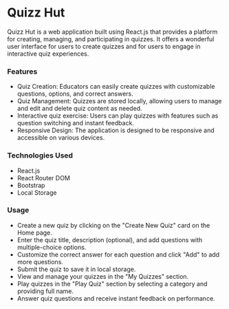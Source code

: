 # Quizz Hut

 Quizz Hut is a web application built using React.js that provides a platform for creating, managing, and participating in quizzes. It offers a wonderful user interface for users to 
 create quizzes and for users to engage in interactive quiz experiences.

### Features

- Quiz Creation: Educators can easily create quizzes with customizable questions, options, and correct answers.
- Quiz Management: Quizzes are stored locally, allowing users to manage and edit and delete quiz content as needed.
- Interactive quiz exercise: Users can play quizzes with features such as question switching and instant feedback.
- Responsive Design: The application is designed to be responsive and accessible on various devices.

### Technologies Used

- React.js
- React Router DOM
- Bootstrap
- Local Storage

### Usage

- Create a new quiz by clicking on the "Create New Quiz" card on the Home page.
- Enter the quiz title, description (optional), and add questions with multiple-choice options.
- Customize the correct answer for each question and click "Add" to add more questions.
- Submit the quiz to save it in local storage.
- View and manage your quizzes in the "My Quizzes" section.
- Play quizzes in the "Play Quiz" section by selecting a category and providing full name.
- Answer quiz questions and receive instant feedback on performance.


